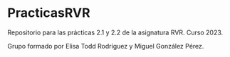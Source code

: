 # PracticasRVR
Repositorio para las prácticas 2.1 y 2.2 de la asignatura RVR. Curso 2023.

Grupo formado por Elisa Todd Rodríguez y Miguel González Pérez.

